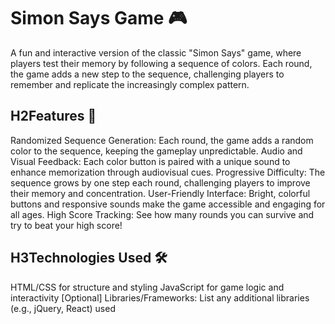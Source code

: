 # Simon Says Game 🎮
A fun and interactive version of the classic "Simon Says" game, where players test their memory by following a sequence of colors. Each round, the game adds a new step to the sequence, challenging players to remember and replicate the increasingly complex pattern.

## H2Features 🌟
Randomized Sequence Generation: Each round, the game adds a random color to the sequence, keeping the gameplay unpredictable.
Audio and Visual Feedback: Each color button is paired with a unique sound to enhance memorization through audiovisual cues.
Progressive Difficulty: The sequence grows by one step each round, challenging players to improve their memory and concentration.
User-Friendly Interface: Bright, colorful buttons and responsive sounds make the game accessible and engaging for all ages.
High Score Tracking: See how many rounds you can survive and try to beat your high score!

## H3Technologies Used 🛠️
HTML/CSS for structure and styling
JavaScript for game logic and interactivity
[Optional] Libraries/Frameworks: List any additional libraries (e.g., jQuery, React) used


